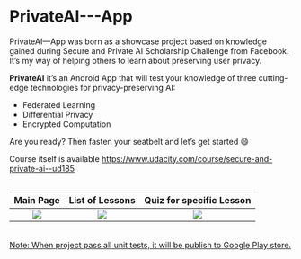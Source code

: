# PrivateAI---App

PrivateAI—App was born as a showcase project based on knowledge gained during Secure and Private AI Scholarship Challenge from Facebook. It’s my way of helping others to learn about preserving user privacy.  

**PrivateAI** it’s an Android App that will test your knowledge of three cutting-edge technologies for privacy-preserving AI: 
- Federated Learning
- Differential Privacy
- Encrypted Computation

Are you ready? Then fasten your seatbelt and let’s get started :smile:

Course itself is available
https://www.udacity.com/course/secure-and-private-ai--ud185</br></br>


Main Page             |  List of Lessons           |  Quiz for specific Lesson
:-------------------------:|:-------------------------:|:-------------------------:
![](https://user-images.githubusercontent.com/7014697/63378735-bb101b00-c347-11e9-942e-9e0023cd8986.png)  |  ![](https://user-images.githubusercontent.com/7014697/63378734-ba778480-c347-11e9-8ee1-e2659e3378dd.png)  |  ![](https://user-images.githubusercontent.com/7014697/63378733-ba778480-c347-11e9-9cb2-80287bf2ced7.png)


</br><ins>Note: When project pass all unit tests, it will be publish to Google Play store.</ins>
